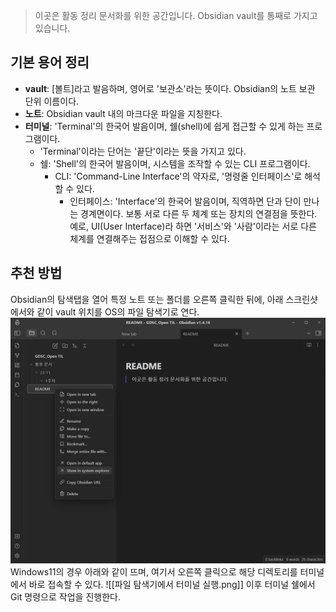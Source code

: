 > 이곳은 활동 정리 문서화를 위한 공간입니다.
> Obsidian vault를 통째로 가지고 있습니다.

## 기본 용어 정리
- **vault**: \[볼트\]라고 발음하며, 영어로 '보관소'라는 뜻이다. Obsidian의 노트 보관 단위 이름이다.
- **노트**: Obsidian vault 내의 마크다운 파일을 지칭한다.
- **터미널**: 'Terminal'의 한국어 발음이며, 쉘(shell)에 쉽게 접근할 수 있게 하는 프로그램이다.
	- 'Terminal'이라는 단어는 '끝단'이라는 뜻을 가지고 있다.
	- 쉘: 'Shell'의 한국어 발음이며, 시스템을 조작할 수 있는 CLI 프로그램이다.
		- CLI: 'Command-Line Interface'의 약자로, '명령줄 인터페이스'로 해석할 수 있다.
			- 인터페이스: 'Interface'의 한국어 발음이며, 직역하면 단과 단이 만나는 경계면이다. 보통 서로 다른 두 체계 또는 장치의 연결점을 뜻한다. 예로, UI(User Interface)라 하면 '서비스'와 '사람'이라는 서로 다른 체계를 연결해주는 접점으로 이해할 수 있다.
## 추천 방법
Obsidian의 탐색탭을 열어 특정 노트 또는 폴더를 오른쪽 클릭한 뒤에, 아래 스크린샷에서와 같이 vault 위치를 OS의 파일 탐색기로 연다.
![Obsidian에서 파일 탐색기 실행](./img_src/Obsidian에서%20파일%20탐색기%20실행.png)
Windows11의 경우 아래와 같이 뜨며, 여기서 오른쪽 클릭으로 해당 디렉토리를 터미널에서 바로 접속할 수 있다.
![[파일 탐색기에서 터미널 실행.png]]
이후 터미널 쉘에서 Git 명령으로 작업을 진행한다.